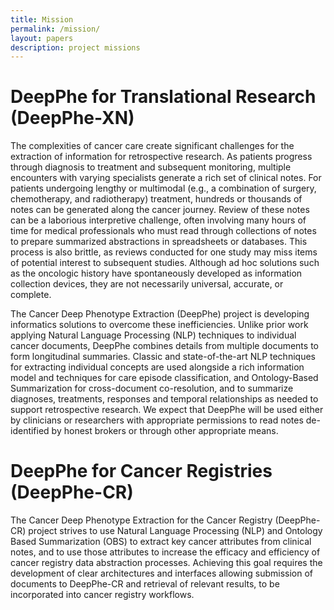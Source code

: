 ```yaml
---
title: Mission
permalink: /mission/
layout: papers
description: project missions
---
```


# DeepPhe for Translational Research (DeepPhe-XN)

The complexities of cancer care create significant challenges for the extraction of information for
retrospective research. As patients progress through diagnosis to treatment and subsequent monitoring,
multiple encounters with varying specialists generate a rich set of clinical notes.
For patients undergoing lengthy or multimodal (e.g., a combination of surgery, chemotherapy,
and radiotherapy) treatment, hundreds or thousands of notes can be generated along the cancer journey.
Review of these notes can be a laborious interpretive challenge, often involving many hours of time
for medical professionals who must read through collections of notes to prepare summarized abstractions
in spreadsheets or databases. This process is also brittle, as reviews conducted for one study may 
miss items of potential interest to subsequent studies. 
Although ad hoc solutions such as the oncologic history have spontaneously developed as information
collection devices, they are not necessarily universal, accurate, or complete.   
   
The Cancer Deep Phenotype Extraction (DeepPhe) project is developing informatics solutions to overcome
these inefficiencies. Unlike prior work applying Natural Language Processing (NLP) techniques to individual
cancer documents, DeepPhe combines details from multiple documents to form longitudinal summaries.
Classic and state-of-the-art NLP techniques for extracting individual concepts are used alongside a
rich information model and techniques for care episode classification, and Ontology-Based Summarization
for cross-document co-resolution, and to summarize diagnoses, treatments, responses and temporal
relationships as needed to support retrospective research. We expect that DeepPhe will be used either
by clinicians or researchers with appropriate permissions to read notes de-identified by honest brokers
or through other appropriate means.

   
# DeepPhe for Cancer Registries (DeepPhe-CR) 
   
   
The Cancer Deep Phenotype Extraction for the Cancer Registry (DeepPhe-CR) project strives to use 
Natural Language Processing (NLP) and Ontology Based Summarization (OBS) to extract key cancer attributes
from clinical notes, and to use those attributes to increase the efficacy and efficiency of cancer registry
data abstraction processes. Achieving this goal requires the development of clear architectures and
interfaces allowing submission of documents to DeepPhe-CR and retrieval of relevant results, to be
incorporated into cancer registry workflows.
